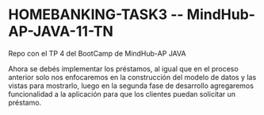 # HOMEBANKING-TASK3 -- MindHub-AP-JAVA-11-TN

Repo con el TP 4 del BootCamp de MindHub-AP JAVA

Ahora se debés implementar los préstamos, al igual que
en el proceso anterior solo nos enfocaremos en la construcción del modelo de datos y las
vistas para mostrarlo, luego en la segunda fase de desarrollo agregaremos funcionalidad a la
aplicación para que los clientes puedan solicitar un préstamo.

